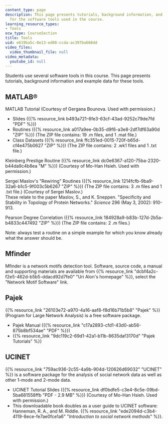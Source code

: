 ```yaml
---
content_type: page
description: This page presents tutorials, background information, and example data
  for the software tools used in the course.
learning_resource_types:
- Tools
ocw_type: CourseSection
title: Tools
uid: e619ba5c-0e13-ed08-ccda-ac397ba668dd
video_files:
  video_thumbnail_file: null
video_metadata:
  youtube_id: null
---
```


Students use several software tools in this course. This page presents tutorials, background information and example data for these tools.

MATLAB®
-------

MATLAB Tutorial (Courtesy of Gergana Bounova. Used with permission.)

*   Slides ({{% resource_link b493a721-6fe3-63cf-43ad-9252c79de7fd "PDF" %}})
*   Routines ({{% resource_link a017a9ee-0b35-d9f6-a3e8-2df7df63a90d "ZIP" %}}) (The ZIP file contains: 19 .m files, and 1 .mat file.)
*   Class Datasets ({{% resource_link ffc351ed-0015-720f-b65d-cf4e475b0627 "ZIP" %}}) (The ZIP file contains: 2 .wk1 files and 1 .txt file.)

Kleinberg Prestige Routine ({{% resource_link dc0e6367-a120-75ba-2320-b44da9c4b8ea "M" %}}) (Courtesy of Mo-Han Hsieh. Used with permission.)

Sergei Maslov's "Rewiring" Routines ({{% resource_link 1214fcfb-9ba9-32a6-b1c5-9f003c5b6267 "ZIP" %}}) (The ZIP file contains: 3 .m files and 1 .txt file.) (Courtesy of Sergei Maslov.)  
These relate to the paper Maslov, S., and K. Sneppen. "Specificity and Stability in Topology of Protein Networks." _Science_ 296 (May 3, 2002): 910-913.

Pearson Degree Correlation ({{% resource_link 184928a9-b83b-127d-2b5a-b4833c447492 "ZIP" %}}) (The ZIP file contains: 2 .m files.)

Note: always test a routine on a simple example for which you know already what the answer should be.

Mfinder
-------

Mfinder is a network motifs detection tool. Software, source code, a manual and supporting materials are available from {{% resource_link "dcbf4a2c-f2e5-462d-b5b5-ddacd92d7fe0" "Uri Alon's homepage" %}}, select the "Network Motif Software" link.

Pajek
-----

{{% resource_link "26103e72-a970-4a16-aaf8-f8d16b71b5b8" "Pajek" %}} (Program for Large Network Analysis) is a free software package.

*   Pajek Manual ({{% resource_link "c17a2893-cfd1-43d0-ab56-875b8bf534ae" "PDF" %}})
*   {{% resource_link "9dc119c2-69d1-42a1-b11b-8635daf3170d" "Pajek Tutorials" %}}

UCINET
------

{{% resource_link "759ac936-2c55-4a9b-904d-120626d69032" "UCINET" %}} is a software package for the analysis of social network data as well as other 1-mode and 2-mode data.

*   UCINET Tutorial Slides ({{% resource_link df0bdfe5-c3e4-8c5e-09bd-5ba681558ffb "PDF - 2.9 MB" %}}) (Courtesy of Mo-Han Hsieh. Used with permission.)
*   This downloadable book doubles as a user guide to UCINET software: Hanneman, R. A., and M. Riddle. {{% resource_link "ede2094d-c3b4-4119-8ece-fe7ae0fce1a6" "_Introduction to social network methods_" %}}.